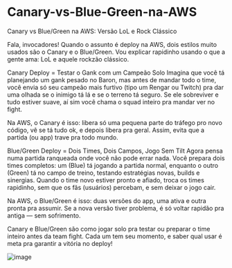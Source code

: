 # Canary-vs-Blue-Green-na-AWS

Canary vs Blue/Green na AWS: Versão LoL e Rock Clássico

Fala, invocadores! Quando o assunto é deploy na AWS, dois estilos muito usados são o Canary e o Blue/Green. Vou explicar rapidinho usando o que a gente ama: LoL e aquele rockzão clássico. 

Canary Deploy = Testar o Gank com um Campeão Solo
Imagina que você tá planejando um gank pesado no Baron, mas antes de mandar todo o time, você envia só seu campeão mais furtivo (tipo um Rengar ou Twitch) pra dar uma olhada se o inimigo tá lá e se o terreno tá seguro. Se ele sobreviver e tudo estiver suave, aí sim você chama o squad inteiro pra mandar ver no fight.

Na AWS, o Canary é isso: libera só uma pequena parte do tráfego pro novo código, vê se tá tudo ok, e depois libera pra geral. Assim, evita que a partida (ou app) trave pra todo mundo.

Blue/Green Deploy = Dois Times, Dois Campos, Jogo Sem Tilt
Agora pensa numa partida ranqueada onde você não pode errar nada. Você prepara dois times completos: um (Blue) tá jogando a partida normal, enquanto o outro (Green) tá no campo de treino, testando estratégias novas, builds e sinergias. Quando o time novo estiver pronto e afiado, troca os times rapidinho, sem que os fãs (usuários) percebam, e sem deixar o jogo cair.

Na AWS, o Blue/Green é isso: duas versões do app, uma ativa e outra pronta pra assumir. Se a nova versão tiver problema, é só voltar rapidão pra antiga — sem sofrimento.

Canary e Blue/Green são como jogar solo pra testar ou preparar o time inteiro antes da team fight. Cada um tem seu momento, e saber qual usar é meta pra garantir a vitória no deploy!

![image](https://github.com/user-attachments/assets/2792c1eb-52b2-4dc3-8cff-c07eaeb7c566)
